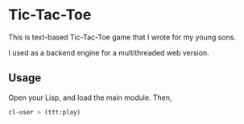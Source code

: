 # Tic-Tac-Toe

This is text-based Tic-Tac-Toe game that I wrote for my young sons.

I used as a backend engine for a multithreaded web version.

## Usage

Open your Lisp, and load the main module. Then,

```lisp
cl-user > (ttt:play)
```
